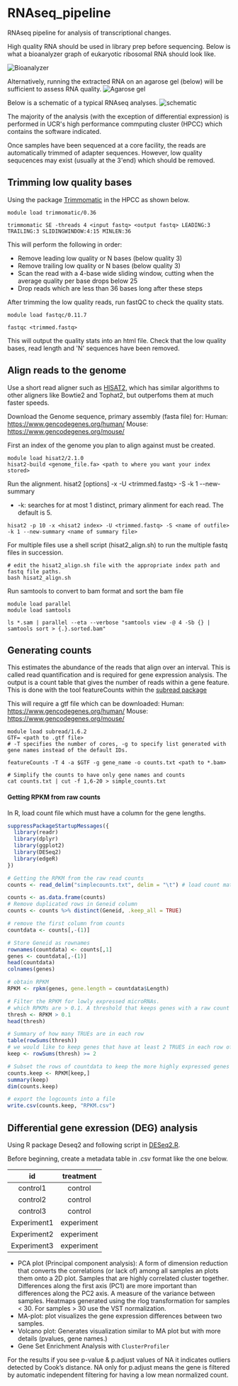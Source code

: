 # RNAseq_pipeline
RNAseq pipeline for analysis of transcriptional changes.

High quality RNA should be used in library prep before sequencing. Below is what a bioanalyzer graph of eukaryotic ribosomal RNA should look like.

![Bioanalyzer](https://github.com/dwill023/RNAseq_pipeline/blob/master/RNA-seq%20Data%20Analysis_files/Image.png)

Alternatively, running the extracted RNA on an agarose gel (below) will be sufficient to assess RNA quality.
![Agarose gel](https://github.com/dwill023/RNAseq_pipeline/blob/master/RNA-seq%20Data%20Analysis_files/Image%20%5B1%5D.png)

Below is a schematic of a typical RNAseq analyses. 
![schematic](https://github.com/dwill023/RNAseq_pipeline/blob/master/RNA-seq%20Data%20Analysis_files/Untitled%20Diagram.jpg)

The majority of the analysis (with the exception of differential expression) is performed in UCR's high performance commputing cluster (HPCC) which contains the software indicated.

Once samples have been sequenced at a core facility, the reads are automatically trimmed of adapter sequences. However, low quality sequcences may exist (usually at the 3'end) which should be removed.

## Trimming low quality bases
Using the package [Trimmomatic](http://www.usadellab.org/cms/uploads/supplementary/Trimmomatic/TrimmomaticManual_V0.32.pdf) in the HPCC as shown below. 
```Shell
module load trimmomatic/0.36

trimmomatic SE -threads 4 <input fastq> <output fastq> LEADING:3 TRAILING:3 SLIDINGWINDOW:4:15 MINLEN:36
```
This will perform the following in order:
- Remove leading low quality or N bases (below quality 3)
- Remove trailing low quality or N bases (below quality 3)
- Scan the read with a 4-base wide sliding window, cutting when the average quality per base drops below 25
- Drop reads which are less than 36 bases long after these steps

After trimming the low quality reads, run fastQC to check the quality stats.
```Shell
module load fastqc/0.11.7

fastqc <trimmed.fastq> 
```
This will output the quality stats into an html file. Check that the low quality bases, read length and 'N' sequences have been removed.

## Align reads to the genome
Use a short read aligner such as [HISAT2](https://ccb.jhu.edu/software/hisat2/manual.shtml), which has similar algorithms to other aligners like Bowtie2 and Tophat2, but outperfoms them at much faster speeds.

Download the Genome sequence, primary assembly (fasta file) for:
Human: https://www.gencodegenes.org/human/
Mouse: https://www.gencodegenes.org/mouse/

First an index of the genome you plan to align against must be created.
```Shell
module load hisat2/2.1.0
hisat2-build <genome_file.fa> <path to where you want your index stored>
```
Run the alignment.
hisat2 [options] -x <hisat2 index> -U <trimmed.fastq> -S <name of outfile> -k 1 --new-summary <name of summary file>
- -k: searches for at most 1 distinct, primary alinment for each read. The default is 5.
```Shell
hisat2 -p 10 -x <hisat2 index> -U <trimmed.fastq> -S <name of outfile> -k 1 --new-summary <name of summary file>
```
For multiple files use a shell script (hisat2_align.sh) to run the multiple fastq files in succession.

```Shell
# edit the hisat2_align.sh file with the appropriate index path and fastq file paths.
bash hisat2_align.sh
```

Run samtools to convert to bam format and sort the bam file
```Shell
module load parallel
module load samtools

ls *.sam | parallel --eta --verbose "samtools view -@ 4 -Sb {} | samtools sort > {.}.sorted.bam"
```

## Generating counts
This estimates the abundance of the reads that align over an interval. This is called read quantification and is required for gene expression analysis. The output is a count table that gives the number of reads within a gene feature. This is done with the tool featureCounts within the [subread package](http://bioinf.wehi.edu.au/subread-package/SubreadUsersGuide.pdf)

This will require a gtf file which can be downloaded:
Human: https://www.gencodegenes.org/human/
Mouse: https://www.gencodegenes.org/mouse/

```Shell
module load subread/1.6.2
GTF= <path to .gtf file>
# -T specifies the number of cores, -g to specify list generated with gene names instead of the default IDs.

featureCounts -T 4 -a $GTF -g gene_name -o counts.txt <path to *.bam>

# Simplify the counts to have only gene names and counts
cat counts.txt | cut -f 1,6-20 > simple_counts.txt
```
#### Getting RPKM from raw counts
In R, load count file which must have a column for the gene lengths.
```R
suppressPackageStartupMessages({
  library(readr)
  library(dplyr)
  library(ggplot2)
  library(DESeq2)
  library(edgeR)
})

# Getting the RPKM from the raw read counts
counts <- read_delim("simplecounts.txt", delim = "\t") # load count matrices

counts <- as.data.frame(counts)
# Remove duplicated rows in Geneid column
counts <- counts %>% distinct(Geneid, .keep_all = TRUE)

# remove the first column from counts
countdata <- counts[,-(1)]

# Store Geneid as rownames
rownames(countdata) <- counts[,1]
genes <- countdata[,-(1)]
head(countdata)
colnames(genes)

# obtain RPKM
RPKM <- rpkm(genes, gene.length = countdata$Length)

# Filter the RPKM for lowly expressed microRNAs.
# which RPKMs are > 0.1. A threshold that keeps genes with a raw count ~1
thresh <- RPKM > 0.1
head(thresh)

# Summary of how many TRUEs are in each row
table(rowSums(thresh))
# we would like to keep genes that have at least 2 TRUES in each row of thresh
keep <- rowSums(thresh) >= 2

# Subset the rows of countdata to keep the more highly expressed genes
counts.keep <- RPKM[keep,]
summary(keep)
dim(counts.keep)

# export the logcounts into a file
write.csv(counts.keep, "RPKM.csv")
```
## Differential gene exression (DEG) analysis
Using R package Deseq2 and following script in [DESeq2.R](https://github.com/dwill023/RNAseq_pipeline/blob/master/DESeq2.R).

Before beginning, create a metadata table in .csv format like the one below.

| id            | treatment |
|     :---:     |   :---:   |
| control1      | control   |
| control2      | control   |
| control3      | control   |
| Experiment1   | experiment|
| Experiment2   | experiment|
| Experiment3   | experiment|

- PCA plot (Principal component analysis): A form of dimension reduction that converts the correlations (or lack of) among all samples an plots them onto a 2D plot. Samples that are highly correlated cluster together. Differences along the first axis (PC1) are more important than differences along the PC2 axis. A measure of the variance between samples. Heatmaps generated using the rlog transformation for samples < 30. For samples > 30 use the VST normalization. 
- MA-plot: plot visualizes the gene expression differences between two samples. 
- Volcano plot: Generates visualization similar to MA plot but with more details (pvalues, gene names.)
- Gene Set Enrichment Analysis with `ClusterProfiler`

For the results if you see p-value & p.adjust values of NA it indicates outliers detected by Cook’s distance. NA only for p.adjust means the gene is filtered by automatic independent filtering for having a low mean normalized count. 
